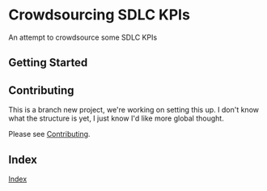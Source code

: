 # Crowdsourcing SDLC KPIs 

An attempt to crowdsource some SDLC KPIs

## Getting Started

## Contributing

This is a branch new project, we're working on setting this up.  I don't know
what the structure is yet, I just know I'd like more global thought.

Please see [Contributing](CONTRIBUTING.md).

## Index

[Index](docs/README.md)
